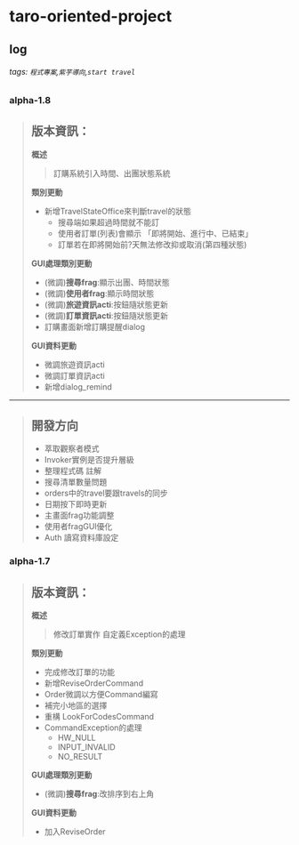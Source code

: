 ﻿# taro-oriented-project
## log
###### tags: `程式專案`,`紫芋導向`,`start travel`
### alpha-1.8
> 版本資訊：
> -
> 
> **概述**
> > 訂購系統引入時間、出團狀態系統
> 
> **類別更動**
> - 新增TravelStateOffice來判斷travel的狀態
>     - 搜尋端如果超過時間就不能訂
>     - 使用者訂單(列表)會顯示
>       「即將開始、進行中、已結束」
>     - 訂單若在即將開始前?天無法修改抑或取消(第四種狀態)
>     
> **GUI處理類別更動**
> - (微調)**搜尋frag**:顯示出團、時間狀態
> - (微調)**使用者frag**:顯示時間狀態
> - (微調)**旅遊資訊acti**:按鈕隨狀態更新
> - (微調)**訂單資訊acti**:按鈕隨狀態更新
> - 訂購畫面新增訂購提醒dialog
> 
> **GUI資料更動**
> - 微調旅遊資訊acti
> - 微調訂單資訊acti
> - 新增dialog_remind

--- 
> 開發方向
> - 
> - 萃取觀察者模式
> - Invoker實例是否提升層級
> - 整理程式碼 註解
> - 搜尋清單數量問題
> - orders中的travel要跟travels的同步
> - 日期按下即時更新
> - 主畫面frag功能調整
> - 使用者fragGUI優化
> - Auth 讀寫資料庫設定

### alpha-1.7
> 版本資訊：
> -
> 
> **概述**
> > 修改訂單實作
> > 自定義Exception的處理
> 
> **類別更動**
> - 完成修改訂單的功能
> - 新增ReviseOrderCommand
> - Order微調以方便Command編寫
> - 補完小地區的選擇
> - 重構 LookForCodesCommand
> - CommandException的處理
>     - HW_NULL
>     - INPUT_INVALID
>     - NO_RESULT
>     
> **GUI處理類別更動**
> - (微調)**搜尋frag**:改排序到右上角
> 
> **GUI資料更動**
> - 加入ReviseOrder
